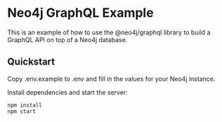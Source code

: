 # Neo4j GraphQL Example

This is an example of how to use the @neo4j/graphql library to build a GraphQL API on top of a Neo4j database.

## Quickstart
Copy .env.example to .env and fill in the values for your Neo4j instance. 

Install dependencies and start the server:
```
npm install
npm start
```